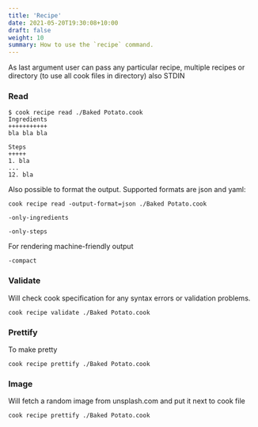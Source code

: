 ```yaml
---
title: 'Recipe'
date: 2021-05-20T19:30:08+10:00
draft: false
weight: 10
summary: How to use the `recipe` command.
---
```




As last argument user can pass any particular recipe, multiple recipes or directory (to use all cook files in directory) also STDIN

### Read


```
$ cook recipe read ./Baked Potato.cook
Ingredients
+++++++++++
bla bla bla

Steps
+++++
1. bla
...
12. bla
```

Also possible to format the output. Supported formats are json and yaml:

```
cook recipe read -output-format=json ./Baked Potato.cook
```

`-only-ingredients`

`-only-steps`

For rendering machine-friendly output

`-compact`

### Validate

Will check cook specification for any syntax errors or validation problems.

```
cook recipe validate ./Baked Potato.cook
```

### Prettify

To make pretty

```
cook recipe prettify ./Baked Potato.cook
```

### Image

Will fetch a random image from unsplash.com and put it next to cook file

```
cook recipe prettify ./Baked Potato.cook
```

